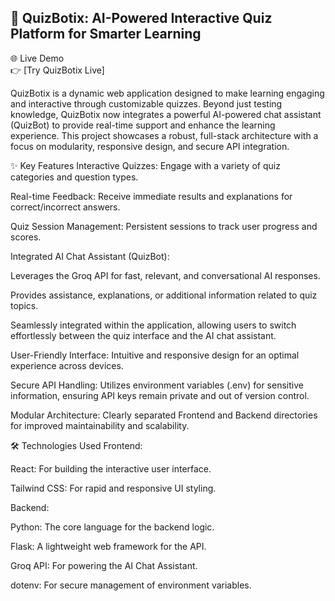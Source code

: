 ## 🚀 **QuizBotix: AI-Powered Interactive Quiz Platform for Smarter Learning**

🌐 Live Demo  
👉 [Try QuizBotix Live]

QuizBotix is a dynamic web application designed to make learning engaging and interactive through customizable quizzes. Beyond just testing knowledge, QuizBotix now integrates a powerful AI-powered chat assistant (QuizBot) to provide real-time support and enhance the learning experience. This project showcases a robust, full-stack architecture with a focus on modularity, responsive design, and secure API integration.

✨ Key Features
Interactive Quizzes: Engage with a variety of quiz categories and question types.

Real-time Feedback: Receive immediate results and explanations for correct/incorrect answers.

Quiz Session Management: Persistent sessions to track user progress and scores.

Integrated AI Chat Assistant (QuizBot):

Leverages the Groq API for fast, relevant, and conversational AI responses.

Provides assistance, explanations, or additional information related to quiz topics.

Seamlessly integrated within the application, allowing users to switch effortlessly between the quiz interface and the AI chat assistant.

User-Friendly Interface: Intuitive and responsive design for an optimal experience across devices.

Secure API Handling: Utilizes environment variables (.env) for sensitive information, ensuring API keys remain private and out of version control.

Modular Architecture: Clearly separated Frontend and Backend directories for improved maintainability and scalability.

🛠️ Technologies Used
Frontend:

React: For building the interactive user interface.

Tailwind CSS: For rapid and responsive UI styling.

Backend:

Python: The core language for the backend logic.

Flask: A lightweight web framework for the API.

Groq API: For powering the AI Chat Assistant.

dotenv: For secure management of environment variables.
